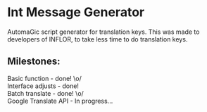 # Int Message Generator
AutomaGic script generator for translation keys.
This was made to developers of INFLOR, to take less time to do translation keys.


## Milestones:

Basic function - done! \o/<br />
Interface adjusts - done! <br />
Batch translate - done! \o/<br />
Google Translate API - In progress...<br />
